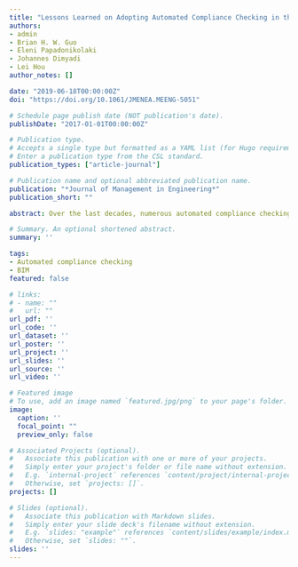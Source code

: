 ```yaml
---
title: "Lessons Learned on Adopting Automated Compliance Checking in the AEC Industry: A Global Study"
authors:
- admin
- Brian H. W. Guo
- Eleni Papadonikolaki
- Johannes Dimyadi
- Lei Hou
author_notes: []

date: "2019-06-18T00:00:00Z"
doi: "https://doi.org/10.1061/JMENEA.MEENG-5051"

# Schedule page publish date (NOT publication's date).
publishDate: "2017-01-01T00:00:00Z"

# Publication type.
# Accepts a single type but formatted as a YAML list (for Hugo requirements).
# Enter a publication type from the CSL standard.
publication_types: ["article-journal"]

# Publication name and optional abbreviated publication name.
publication: "*Journal of Management in Engineering*"
publication_short: ""

abstract: Over the last decades, numerous automated compliance checking (ACC) systems have been developed. However, ACC is still not broadly used in the architecture, engineering, and construction (AEC) industry today; little is known as to how ACC can be better accepted by the end users. This paper reports on a multicase study to learn valuable lessons from recent attempts to adopt ACC systems worldwide. Firstly, 18 semistructured interviews were conducted with 20 experts from eight countries, and supplementary data (e.g., documents, product information, and literature) related to each case were collected. Secondly, the interview and supplementary data were then coded to develop prominent themes. Thirdly, through a cross-case analysis, the 12 most determining variables that could influence the ACC adoption were identified. Three path models that explain the interrelationships between these variables and 10 propositions that can guide future ACC adoption were deduced. The results indicate that the government should play an important role to facilitate ACC adoption through funding, policies, and incentives. This study also provides valuable information to software vendors for delivering ACC systems that meet the needs of the industry, and for innovation managers in the industry to develop appropriate adoption plans for the ACC technology.

# Summary. An optional shortened abstract.
summary: ''

tags:
- Automated compliance checking
- BIM
featured: false

# links:
# - name: ""
#   url: ""
url_pdf: ''
url_code: ''
url_dataset: ''
url_poster: ''
url_project: ''
url_slides: ''
url_source: ''
url_video: ''

# Featured image
# To use, add an image named `featured.jpg/png` to your page's folder. 
image:
  caption: ''
  focal_point: ""
  preview_only: false

# Associated Projects (optional).
#   Associate this publication with one or more of your projects.
#   Simply enter your project's folder or file name without extension.
#   E.g. `internal-project` references `content/project/internal-project/index.md`.
#   Otherwise, set `projects: []`.
projects: []

# Slides (optional).
#   Associate this publication with Markdown slides.
#   Simply enter your slide deck's filename without extension.
#   E.g. `slides: "example"` references `content/slides/example/index.md`.
#   Otherwise, set `slides: ""`.
slides: ''
---
```


